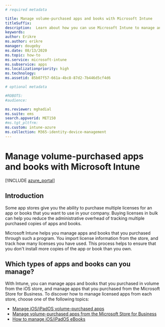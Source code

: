 ```yaml
---
# required metadata

title: Manage volume-purchased apps and books with Microsoft Intune
titleSuffix: 
description:  Learn about how you can use Microsoft Intune to manage and monitor your use of volume-purchased apps and books from stores."
keywords:
author: Erikre
ms.author: erikre
manager: dougeby
ms.date: 08/13/2020
ms.topic: how-to
ms.service: microsoft-intune
ms.subservice: apps
ms.localizationpriority: high
ms.technology:
ms.assetid: 85b07f57-661a-4bc8-87d2-7b446d5cf4d6

# optional metadata

#ROBOTS:
#audience:

ms.reviewer: mghadial
ms.suite: ems
search.appverid: MET150
#ms.tgt_pltfrm:
ms.custom: intune-azure
ms.collection: M365-identity-device-management
---
```


# Manage volume-purchased apps and books with Microsoft Intune

[!INCLUDE [azure_portal](../includes/azure_portal.md)]

## Introduction

Some app stores give you the ability to purchase multiple licenses for an app or books that you want to use in your company. Buying licenses in bulk can help you reduce the administrative overhead of tracking multiple purchased copies of apps and books.

Microsoft Intune helps you manage apps and books that you purchased through such a program. You import license information from the store, and track how many licenses you have used. This process helps to ensure that you don't install more copies of the app or book than you own.

## Which types of apps and books can you manage?

With Intune, you can manage apps and books that you purchased in volume from the iOS store, and manage apps that you purchased from the Microsoft Store for Business. To discover how to manage licensed apps from each store, choose one of the following topics:

- [Manage iOS/iPadOS volume-purchased apps](vpp-apps-ios.md)
- [Manage volume-purchased apps from the Microsoft Store for Business](windows-store-for-business.md)
- [How to manage iOS/iPadOS eBooks](vpp-ebooks-ios.md)
